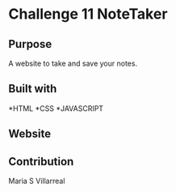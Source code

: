# Challenge 11 NoteTaker

## Purpose 
A website to take and save your notes.


## Built with
*HTML
*CSS
*JAVASCRIPT

## Website



## Contribution
Maria S Villarreal 